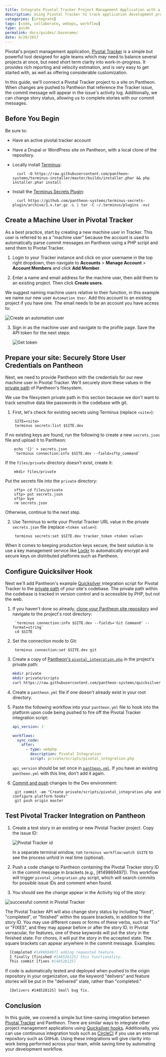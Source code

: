 ```yaml
---
title: Integrate Pivotal Tracker Project Management Application with a site on Pantheon
description: Using Pivotal Tracker to track application development progress, using Quicksilver webhooks.
categories: [integrate]
tags: [code, collaborate, webops, workflow]
type: guide
permalink: docs/guides/:basename/
date: 6/20/2017
---
```


Pivotal's project management application, [Pivotal Tracker](https://www.pivotaltracker.com) is a simple but powerful tool designed for agile teams which may need to balance several projects at once, but need short term clarity into work-in-progress. It provides rich reporting and velocity estimation, and is very easy to get started with, as well as offering considerable customization.

In this guide, we'll connect a Pivotal Tracker project to a site on Pantheon. When changes are pushed to Pantheon that reference the Tracker issue, the commit message will appear in the issue's activity log. Additionally, we can change story status, allowing us to complete stories with our commit messages.

## Before You Begin

Be sure to:

- Have an active pivotal tracker account
- Have a Drupal or WordPress site on Pantheon, with a local clone of the repository.
- Locally install [Terminus](/terminus):

        curl -O https://raw.githubusercontent.com/pantheon-systems/terminus-installer/master/builds/installer.phar && php installer.phar install

- Install the [Terminus Secrets Plugin](https://github.com/pantheon-systems/terminus-secrets-plugin):

        curl https://github.com/pantheon-systems/terminus-secrets-plugin/archive/1.x.tar.gz -L | tar -C ~/.terminus/plugins -xvz


## Create a Machine User in Pivotal Tracker
As a best practice, start by creating a new machine user in Tracker. This user is referred to as a "machine user" because the account is used to automatically parse commit messages on Pantheon using a PHP script and send them to Pivotal Tracker.

1. Login to your Tracker instance and click on your username in the top right dropdown, then navigate to **Accounts** > **Manage Account** > **Account Members** and click **Add Member**.

2. Enter a name and email address for the machine user, then add them to an existing project. Then click **Create users**.

  We suggest naming machine users relative to their function, in this example we name our new user `Automation User`. Add this account to an existing project if you have one. The email needs to be an account you have access to:

  ![Create an automation user](../../images/integrations/pivotal-tracker/new-user.png)

3. Sign in as the machine user and navigate to the profile page. Save the API token for the next steps:

   ![Get token](../../images/integrations/pivotal-tracker/api-token.png)


## Prepare your site: Securely Store User Credentials on Pantheon
Next, we need to provide Pantheon with the credentials for our new machine user in Pivotal Tracker. We'll securely store these values in the [private path](/private-paths/#private-path-for-files) of Pantheon's filesystem.

We use the filesystem private path in this section because we don't want to track sensitive data like passwords in the codebase with git.

1. First, let's check for existing secrets using Terminus (replace `<site>`):

        SITE=<site>
        terminus secrets:list $SITE.dev

  If no existing keys are found, run the following to create a new `secrets.json` file and upload it to Pantheon:

        echo '{}' > secrets.json
        `terminus connection:info $SITE.dev --field=sftp_command`
  If the `files/private` directory doesn't exist, create it:

        mkdir files/private

  Put the secrets file into the `private` directory:

        sftp> cd files/private
        sftp> put secrets.json
        sftp> bye
        rm secrets.json

  Otherwise, continue to the next step.

2. Use Terminus to write your Pivotal Tracker URL value in the private `secrets.json` file (replace `<token value>`):

        terminus secrets:set $SITE.dev tracker_token <token value>

<Alert title="Note" type="info">

When it comes to keeping production keys secure, the best solution is to use a key management service like [Lockr](/guides/lockr) to automatically encrypt and secure keys on distributed platforms such as Pantheon.

</Alert>

## Configure Quicksilver Hook
Next we'll add Pantheon's example [Quicksilver](/quicksilver) integration script for Pivotal Tracker to the [private path](/private-paths/#private-path-for-code) of your site's codebase. The private path within the codebase is tracked in version control and is accessible by PHP, but not the web.


1. If you haven't done so already, [clone your Pantheon site repository](/git/#clone-your-site-codebase) and navigate to the project's root directory:

        `terminus connection:info $SITE.dev --fields='Git Command' --format=string`
        cd $SITE

2. Set the connection mode to Git:

        terminus connection:set $SITE.dev git

3. Create a copy of [Pantheon's `pivotal_integration.php`](https://github.com/pantheon-systems/quicksilver-examples/tree/master/pivotal-tracker) in the project's private path:

    ``` bash
    mkdir private
    mkdir private/scripts
    curl https://raw.githubusercontent.com/pantheon-systems/quicksilver-examples/master/pivotal-tracker/pivotal_integration.php --output ./private/scripts/pivotal_integration.php
    ```

4. Create a `pantheon.yml` file if one doesn't already exist in your root directory.
5. Paste the following workflow into your `pantheon.yml` file to hook into the platform upon code being pushed to fire off the Pivotal Tracker integration script:

    ```yaml
    api_version: 1

    workflows:
      sync_code:
        after:
          - type: webphp
            description: Pivotal Integration
            script: private/scripts/pivotal_integration.php
    ```

    <Alert title="Note" type="info">

    `api_version` should be set once in [`pantheon.yml`](/pantheon-yml). If you have an existing `pantheon.yml` with this line, don't add it again.

    </Alert>

6. [Commit and push](/git/#push-changes-to-pantheon) changes to the Dev environment:

        git commit -am "Create private/scripts/pivotal_integration.php and configure platform hooks"
        git push origin master

## Test Pivotal Tracker Integration on Pantheon

1. Create a test story in an existing or new Pivotal Tracker project. Copy the issue ID:

    ![Pivotal Tracker id](../../images/integrations/pivotal-tracker/id.png)

    <Alert title="Note" type="info">

    In a separate terminal window, run `terminus workflow:watch $SITE` to see the process unfold in real time (optional).

    </Alert>

2. Push a code change to Pantheon containing the Pivotal Tracker story ID in the commit message in brackets (e.g., [#149869497]). This workflow will trigger `pivotal_integration.php` script, which will search commits for possible issue IDs and comment when found.

3. You should see the change appear in the Activity log of the story:

 ![successful commit in Pivotal Tracker](../../images/integrations/pivotal-tracker/commit-story.png)

The Pivotal Tracker API will also change story status by including "fixed", "completed", or "finished" within the square brackets, in addition to the story ID. You may use different cases or forms of these verbs, such as "Fix" or "FIXES", and they may appear before or after the story ID. In Pivotal vernacular, for features, one of these keywords will put the story in the finished state. For chores, it will put the story in the accepted state. The square brackets can appear anywhere in the commit message. Examples:

```bash
  [Completed #149869497] adding requested feature.
  I finally [finished #148528125] this functionality.
  This commit [fixes #148528125]
```

If code is automatically tested and deployed when pushed to the origin repository in your organization, use the keyword "delivers" and feature stories will be put in the "delivered" state, rather than "completed."

```
  [Delivers #148528125] Small bug fix.
```

## Conclusion
In this guide, we covered a simple but time-saving integration between [Pivotal Tracker](https://www.pivotaltracker.com) and Pantheon. There are similar ways to integrate other project management applications using [Quicksilver hooks](https://github.com/pantheon-systems/quicksilver-examples). Additionally, you can use continuous integration tools such as [CircleCI](https://pantheon.io/docs/guides/build-tools/) if you use an external repository such as GitHub. Using these integrations will give clarity into work being performed across your team, while saving time by automating your development workflow.
